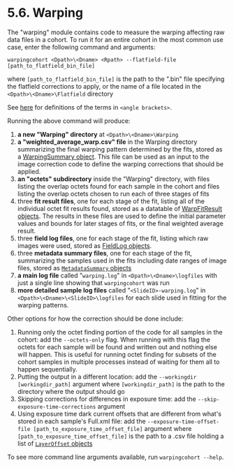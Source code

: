 # 5.6. Warping

The "warping" module contains code to measure the warping affecting raw data files in a cohort. To run it for an entire cohort in the most common use case, enter the following command and arguments:

`warpingcohort <Dpath>\<Dname> <Rpath> --flatfield-file [path_to_flatfield_bin_file]`

where `[path_to_flatfield_bin_file]` is the path to the ".bin" file specifying the flatfield corrections to apply, or the name of a file located in the `<Dpath>\<Dname>\Flatfield` directory

See [here](../../scans/docs/Definitions.md#43-definitions) for definitions of the terms in `<angle brackets>`.

Running the above command will produce:
1. **a new "Warping" directory** at `<Dpath>\<Dname>\Warping`
1. **a "weighted_average_warp.csv" file** in the Warping directory summarizing the final warping pattern determined by the fits, stored as a [WarpingSummary object](./utilities.py#L43-L61). This file can be used as an input to the image correction code to define the warping corrections that should be applied.
1. **an "octets" subdirectory** inside the "Warping" directory, with files listing the overlap octets found for each sample in the cohort and files listing the overlap octets chosen to run each of three stages of fits
1. three **fit result files**, one for each stage of the fit, listing all of the individual octet fit results found, stored as a datatable of [WarpFitResult objects](./utilities.py#L63-L84). The results in these files are used to define the initial parameter values and bounds for later stages of fits, or the final weighted average result.
1. three **field log files**, one for each stage of the fit, listing which raw images were used, stored as [FieldLog objects](./utilities.py#L86-L89).
1. three **metadata summary files**, one for each stage of the fit, summarizing the samples used in the fits including date ranges of image files, stored as [`MetadataSummary` objects](../../shared/samplemetadata.py#L99-L108)
1. **a main log file** called "`warping.log`" in `<Dpath>\<Dname>\logfiles` with just a single line showing that `warpingcohort` was run 
1. **more detailed sample log files** called "`<SlideID>-warping.log`" in `<Dpath>\<Dname>\<SlideID>\logfiles` for each slide used in fitting for the warping patterns.

Other options for how the correction should be done include:
1. Running only the octet finding portion of the code for all samples in the cohort: add the `--octets-only` flag. When running with this flag the octets for each sample will be found and written out and nothing else will happen. This is useful for running octet finding for subsets of the cohort samples in multiple processes instead of waiting for them all to happen sequentially.
1. Putting the output in a different location: add the `--workingdir [workingdir_path]` argument where `[workingdir_path]` is the path to the directory where the output should go
1. Skipping corrections for differences in exposure time: add the `--skip-exposure-time-corrections` argument
1. Using exposure time dark current offsets that are different from what's stored in each sample's Full.xml file: add the `--exposure-time-offset-file [path_to_exposure_time_offset_file]` argument where `[path_to_exposure_time_offset_file]` is the path to a .csv file holding a list of [`LayerOffset` objects](../../utilities/img_file_io.py#L21-L26)

To see more command line arguments available, run `warpingcohort --help`.
